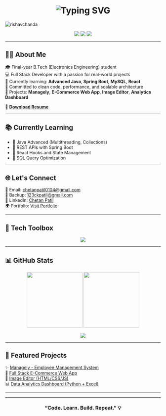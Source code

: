 <h1 align="center">
  <img src="https://readme-typing-svg.demolab.com?font=Fira+Code&weight=700&size=28&pause=1000&color=00C9FF&center=true&vCenter=true&width=435&lines=Hi+%F0%9F%91%8B%2C+I'm+Chetan+Patil;Java+Developer+%7C+React+Developer;Engineer+%7C+Coder+%7C+Tech+Explorer" alt="Typing SVG" />
</h1>
<p align="left"> <img src="https://komarev.com/ghpvc/?username=rishavchanda&label=Profile%20views&color=0e75b6&style=flat" alt="rishavchanda" /> </p>
<p align="center">
  <img src="https://img.shields.io/badge/LinkedIn-0077B5?style=for-the-badge&logo=linkedin&logoColor=white" />
  <img src="https://img.shields.io/badge/Gmail-D14836?style=for-the-badge&logo=gmail&logoColor=white" />
  <img src="https://img.shields.io/badge/GitHub-181717?style=for-the-badge&logo=github&logoColor=white" />
</p>

---

## 👨‍💻 About Me

🎓 Final-year B.Tech (Electronics Engineering) student  
💻 Full Stack Developer with a passion for real-world projects  
🧠 Currently learning: **Advanced Java**, **Spring Boot**, **MySQL**, **React**  
🚀 Committed to clean code, performance, and scalable architecture  
📂 Projects: **Managely**, **E-Commerce Web App**, **Image Editor**, **Analytics Dashboard**

📄 [**Download Resume**](ResumeChetan.pdf)

---

## 📚 Currently Learning

- 🔷 Java Advanced (Multithreading, Collections)
- 🔷 REST APIs with Spring Boot
- 🔷 React Hooks and State Management
- 🔷 SQL Query Optimization

---

## 🌐 Let's Connect

📧 Email: [chetanpatil0104@gmail.com](mailto:chetanpatil0104@gmail.com)  
📧 Backup: [123ckpatil@gmail.com](mailto:123ckpatil@gmail.com)  
🔗 LinkedIn: [Chetan Patil](https://www.linkedin.com/in/chetan-patil-5ab846297)  
🌍 Portfolio: [Visit Portfolio](https://chetan13334.github.io/my-portfolio/)

---

## 🧰 Tech Toolbox

<p align="center">
  <img src="https://skillicons.dev/icons?i=java,react,js,html,css,spring,mysql,git,github,docker,linux" />
</p>

---

## 📊 GitHub Stats

<p align="center">
  <img src="https://github-readme-stats.vercel.app/api?username=Chetan13334&show_icons=true&count_private=true&theme=tokyonight&border_radius=12" height="180px" />
  <img src="https://github-readme-streak-stats.herokuapp.com/?user=Chetan13334&theme=tokyonight&border_radius=12" height="180px" />
</p>

<p align="center">
  <img src="https://github-readme-stats.vercel.app/api/top-langs/?username=Chetan13334&layout=compact&theme=tokyonight&border_radius=12" />
</p>

---

## 🚀 Featured Projects

✨ [Managely - Employee Management System](#)  
🛒 [Full Stack E-Commerce Web App](#)  
🎨 [Image Editor (HTML/CSS/JS)](#)  
📊 [Data Analytics Dashboard (Python + Excel)](#)

---



---

<h3 align="center">“Code. Learn. Build. Repeat.” 💡</h3>
